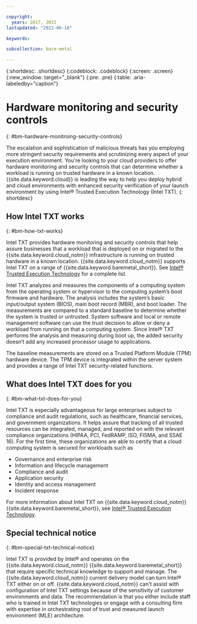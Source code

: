 ```yaml
---

copyright:
  years: 2017, 2022
lastupdated: "2022-06-16"

keywords:

subcollection: bare-metal

---
```


{:shortdesc: .shortdesc}
{:codeblock: .codeblock}
{:screen: .screen}
{:new_window: target="_blank"}
{:pre: .pre}
{:table: .aria-labeledby="caption"}

# Hardware monitoring and security controls
{: #bm-hardware-monitroing-security-controls}

The escalation and sophistication of malicious threats has you employing more stringent security requirements and scrutinizing every aspect of your execution environment. You're looking to your cloud providers to offer hardware monitoring and security controls that can determine whether a workload is running on trusted hardware in a known location. {{site.data.keyword.cloud}} is leading the way to help you deploy hybrid and cloud environments with enhanced security verification of your launch environment by using Intel&reg; Trusted Execution Technology (Intel TXT). 
{: shortdesc}

## How Intel TXT works
{: #bm-how-txt-works}

Intel TXT provides hardware monitoring and security controls that help assure businesses that a workload that is deployed on or migrated to the {{site.data.keyword.cloud_notm}} infrastructure is running on trusted hardware in a known location. {{site.data.keyword.cloud_notm}} supports Intel TXT on a range of {{site.data.keyword.baremetal_short}}. See [Intel&reg; Trusted Execution Technology](https://www.ibm.com/cloud/bare-metal-servers/intel-txt) for a complete list.

Intel TXT analyzes and measures the components of a computing system from the operating system or hypervisor to the computing system’s boot firmware and hardware. The analysis includes the system’s basic input/output system (BIOS), main boot record (MBR), and boot loader. The measurements are compared to a standard baseline to determine whether the system is trusted or untrusted. System software and local or remote management software can use the trust decision to allow or deny a workload from running on that a computing system. Since Intel&reg; TXT performs the analysis and measuring during boot up, the added security doesn’t add any increased processor usage to applications.

The baseline measurements are stored on a Trusted Platform Module (TPM) hardware device. The TPM device is integrated within the server system and provides a range of Intel TXT security-related functions.

## What does Intel TXT does for you
{: #bm-what-txt-does-for-you}

Intel TXT is especially advantageous for large enterprises subject to compliance and audit regulations, such as healthcare, financial services, and government organizations. It helps assure that tracking of all trusted resources can be integrated, managed, and reported on with the relevant compliance organizations (HIPAA, PCI, FedRAMP, ISO, FISMA, and SSAE 16). For the first time, these organizations are able to certify that a cloud computing system is secured for workloads such as

* Governance and enterprise risk
* Information and lifecycle management
* Compliance and audit
* Application security
* Identity and access management
* Incident response

For more information about Intel TXT on {{site.data.keyword.cloud_notm}} {{site.data.keyword.baremetal_short}}, see [Intel&reg; Trusted Execution Technology](https://www.ibm.com/cloud/bare-metal-servers/intel-txt).

## Special technical notice
{: #bm-special-txt-technical-notice}

Intel TXT is provided by Intel&reg; and operates on the {{site.data.keyword.cloud_notm}} {{site.data.keyword.baremetal_short}} that require specific technical knowledge to support and manage. The {{site.data.keyword.cloud_notm}} current delivery model can turn Intel&reg; TXT either on or off. {{site.data.keyword.cloud_notm}} can't assist with configuration of Intel TXT settings because of the sensitivity of customer environments and data. The recommendation is that you either include staff who is trained in Intel TXT technologies or engage with a consulting firm with expertise in orchestrating root of trust and measured launch environment (MLE) architecture.
